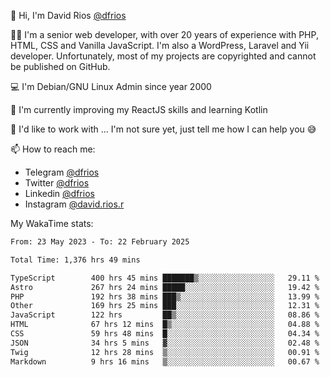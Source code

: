 👋 Hi, I'm David Rios [@dfrios](https://github.com/dfrios)

👨‍💻 I'm a senior web developer, with over 20 years of experience with PHP, HTML, CSS and Vanilla JavaScript. I'm also a WordPress, Laravel and Yii developer. Unfortunately, most of my projects are copyrighted and cannot be published on GitHub.

💻 I'm Debian/GNU Linux Admin since year 2000

🌱 I'm currently improving my ReactJS skills and learning Kotlin

💞️ I'd like to work with ... I'm not sure yet, just tell me how I can help you 😅


📫 How to reach me:
* Telegram [@dfrios](https://t.me/dfrios)
* Twitter [@dfrios](https://twitter.com/dfrios)
* Linkedin [@dfrios](https://linkedin.com/in/dfrios)
* Instagram [@david.rios.r](https://instagram.com/david.rios.r)



My WakaTime stats:
<!--START_SECTION:waka-->

```txt
From: 23 May 2023 - To: 22 February 2025

Total Time: 1,376 hrs 49 mins

TypeScript        400 hrs 45 mins ███████▒░░░░░░░░░░░░░░░░░   29.11 %
Astro             267 hrs 24 mins █████░░░░░░░░░░░░░░░░░░░░   19.42 %
PHP               192 hrs 38 mins ███▒░░░░░░░░░░░░░░░░░░░░░   13.99 %
Other             169 hrs 25 mins ███░░░░░░░░░░░░░░░░░░░░░░   12.31 %
JavaScript        122 hrs         ██▒░░░░░░░░░░░░░░░░░░░░░░   08.86 %
HTML              67 hrs 12 mins  █▒░░░░░░░░░░░░░░░░░░░░░░░   04.88 %
CSS               59 hrs 48 mins  █░░░░░░░░░░░░░░░░░░░░░░░░   04.34 %
JSON              34 hrs 5 mins   ▓░░░░░░░░░░░░░░░░░░░░░░░░   02.48 %
Twig              12 hrs 28 mins  ▒░░░░░░░░░░░░░░░░░░░░░░░░   00.91 %
Markdown          9 hrs 16 mins   ▒░░░░░░░░░░░░░░░░░░░░░░░░   00.67 %
```

<!--END_SECTION:waka-->
